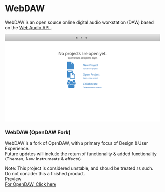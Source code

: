 WebDAW
=======

<p>
WebDAW is an open source online digital audio workstation (DAW) based on the
<a href = https://dvcs.w3.org/hg/audio/raw-file/tip/webaudio/specification.html target = "blank">Web Audio API </a>.
</p>

![ScreenShot](https://raw.githubusercontent.com/jakehh/WebDAW/master/screenshots/landingpage.png)
<br />

<h3>WebDAW (OpenDAW Fork)</h3>

<p>
  WebDAW is a fork of OpenDAW, with a primary focus of Design & User Experience.
  <br />
  Future updates will include the return of functionality & added functionality (Themes, New Instruments & effects)
</p>

<p>
  Note: This project is considered unstable, and should be treated as such.
  <br />
  Do not consider this a finished product.
  <br />
  <a href="http://webdaw.jrjmedia.net" target="blank">Preview</a>
  <br />
  <a href="https://github.com/pvererecchia/OpenDAW/">For OpenDAW, Click here</a>
</p>
